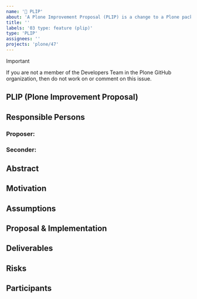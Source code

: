 ```yaml
---
name: '🚀 PLIP'
about: 'A Plone Improvement Proposal (PLIP) is a change to a Plone package that would affect everyone who uses that package.'
title: ''
labels: '03 type: feature (plip)'
type: 'PLIP'
assignees: ''
projects: 'plone/47'
---
```


<!-- Keep this admonition when you submit your PLIP -->

> [!IMPORTANT]
> If you are not a member of the Developers Team in the Plone GitHub organization, then do not work on or comment on this issue.

## PLIP (Plone Improvement Proposal)

<!--

Read https://6.docs.plone.org/contributing/core/plips.html first!

Set "03 type: feature: plip" as label.

Mention the appropriate team when the PLIP is information complete!

@plone/ClassicUI-Team
@plone/developers
@plone/framework-team
@plone/restapi-team
@plone/volto-team

-->

## Responsible Persons

### Proposer: <!-- full NAME of the proposer, should lead the PLIP - if not possible, tell about it! -->

### Seconder: <!-- NAME of another person supporting this PLIP -->

## Abstract

<!-- a comprehensive overview of the subject -->

## Motivation

<!--
Reason or motivation this proposal was created
-->

## Assumptions

<!-- Preconditions -->

## Proposal & Implementation

<!--
Detailed proposal with implementation details and - if needed - possible variants to be discussed.
-->

## Deliverables

<!--
Packages and documentation chapters involved, includes also third party if needed.
-->

## Risks

<!--
What will break/ affect existing installations of Plone after upgrade, including end user point of view, training efforts etc.
-->

## Participants

<!--
list of persons and roles known
-->
